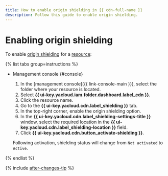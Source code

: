 ```yaml
---
title: How to enable origin shielding in {{ cdn-full-name }}
description: Follow this guide to enable origin shielding.
---
```


# Enabling origin shielding

To enable [origin shielding](../../concepts/origins-shielding.md) for a [resource](../../concepts/resource.md):

{% list tabs group=instructions %}

- Management console {#console}

  1. In the [management console]({{ link-console-main }}), select the folder where your resource is located.
  1. Select **{{ ui-key.yacloud.iam.folder.dashboard.label_cdn }}**.
  1. Click the resource name.
  1. Go to the **{{ ui-key.yacloud.cdn.label_shielding }}** tab.
  1. In the top-right corner, enable the origin shielding option.
  1. In the **{{ ui-key.yacloud.cdn.label_shielding-settings-title }}** window, select the required location in the **{{ ui-key.yacloud.cdn.label_shielding-location }}** field.
  1. Click **{{ ui-key.yacloud.cdn.button_activate-shielding }}**.

  Following activation, shielding status will change from `Not activated` to `Active`.

{% endlist %}

{% include [after-changes-tip](../../../_includes/cdn/after-changes-tip.md) %}
